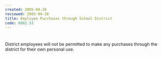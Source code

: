 ```yaml
---
created: 2005-04-26
reviewed: 2005-04-26
title: Employee Purchases through School District
code: 0802.53
---
```


#  

District employees will not be permitted to make any purchases through the district for their own personal use.
